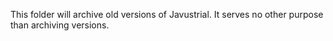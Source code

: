This folder will archive old versions of Javustrial.
It serves no other purpose than archiving versions.
